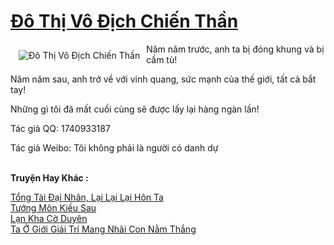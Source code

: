 <a href="https://truyentiki.com/do-thi-vo-dich-chien-than.31588/" title="Đô Thị Vô Địch Chiến Thần"><h1>Đô Thị Vô Địch Chiến Thần</h1></a><div style="display:table"><img align="right" style="float: left; padding: 10px;" src="https://truyentiki.com/a/img/str/src/31588.jpg" alt="Đô Thị Vô Địch Chiến Thần">Năm năm trước, anh ta bị đóng khung và bị cầm tù! <p></p> Năm năm sau, anh trở về với vinh quang, sức mạnh của thế giới, tất cả bắt tay! <p></p> Những gì tôi đã mất cuối cùng sẽ được lấy lại hàng ngàn lần! <p></p> Tác giả QQ: 1740933187 <p></p> Tác giả Weibo: Tôi không phải là người có danh dự</div><p><br><b>Truyện Hay Khác :</b></p><a href="https://truyentiki.com/tong-tai-dai-nhan-lai-lai-lai-hon-ta.31587/" alt="Tổng Tài Đại Nhân, Lại Lại Lại Hôn Ta">Tổng Tài Đại Nhân, Lại Lại Lại Hôn Ta</a><br/><a href="https://github.com/nownovels/truyenhay/tree/master/truyenhay/30502/README.md" alt="Tướng Môn Kiều Sau">Tướng Môn Kiều Sau</a><br/><a href="https://github.com/nownovels/top500/tree/master/truyenhay/33841/" alt="Lạn Kha Cờ Duyên">Lạn Kha Cờ Duyên</a><br/><a href="https://truyentiki.wordpress.com/2020/06/08/ta-o-gioi-giai-tri-mang-nhai-con-nam-thang/" alt="Ta Ở Giới Giải Trí Mang Nhãi Con Nằm Thắng">Ta Ở Giới Giải Trí Mang Nhãi Con Nằm Thắng</a><br/>